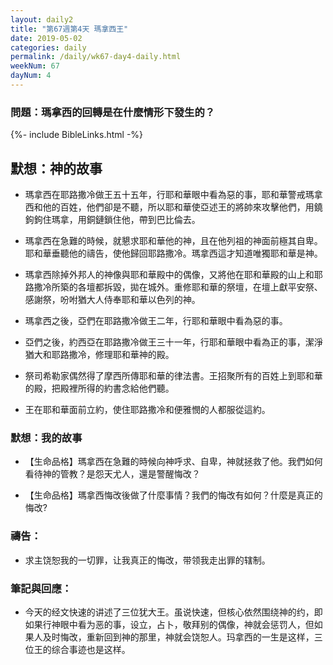 ```yaml
---
layout: daily2
title: "第67週第4天 瑪拿西王"
date: 2019-05-02
categories: daily
permalink: /daily/wk67-day4-daily.html
weekNum: 67
dayNum: 4
---
```


### 問題：瑪拿西的回轉是在什麼情形下發生的？
 
{%- include BibleLinks.html -%}

## 默想：神的故事
+ 瑪拿西在耶路撒冷做王五十五年，行耶和華眼中看為惡的事，耶和華警戒瑪拿西和他的百姓，他們卻是不聽，所以耶和華使亞述王的將帥來攻擊他們，用鐃鉤鉤住瑪拿，用銅鏈鎖住他，帶到巴比倫去。

+ 瑪拿西在急難的時候，就懇求耶和華他的神，且在他列祖的神面前極其自卑。耶和華垂聽他的禱告，使他歸回耶路撒冷。瑪拿西這才知道唯獨耶和華是神。

+ 瑪拿西除掉外邦人的神像與耶和華殿中的偶像，又將他在耶和華殿的山上和耶路撒冷所築的各壇都拆毀，拋在城外。重修耶和華的祭壇，在壇上獻平安祭、感謝祭，吩咐猶大人侍奉耶和華以色列的神。

+ 瑪拿西之後，亞們在耶路撒冷做王二年，行耶和華眼中看為惡的事。

+ 亞們之後，約西亞在耶路撒冷做王三十一年，行耶和華眼中看為正的事，潔淨猶大和耶路撒冷，修理耶和華神的殿。

+ 祭司希勒家偶然得了摩西所傳耶和華的律法書。王招聚所有的百姓上到耶和華的殿，把殿裡所得的約書念給他們聽。

+ 王在耶和華面前立約，使住耶路撒冷和便雅憫的人都服從這約。

### 默想：我的故事
+ 【生命品格】瑪拿西在急難的時候向神呼求、自卑，神就拯救了他。我們如何看待神的管教？是怨天尤人，還是警醒悔改？

+ 【生命品格】瑪拿西悔改後做了什麼事情？我們的悔改有如何？什麼是真正的悔改?

### 禱告：

+ 求主饶恕我的一切罪，让我真正的悔改，带领我走出罪的辖制。

### 筆記與回應：

+ 今天的经文快速的讲述了三位犹大王。虽说快速，但核心依然围绕神的约，即如果行神眼中看为恶的事，设立，占卜，敬拜别的偶像，神就会惩罚人，但如果人及时悔改，重新回到神的那里，神就会饶恕人。玛拿西的一生是这样，三位王的综合事迹也是这样。
